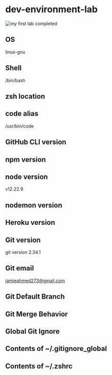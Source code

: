 # dev-environment-lab
![my first lab completed](file:///home/jamie/Pictures/Screenshots/Screenshot%20from%202022-05-23%2020-23-14.png)

## OS

linux-gnu

## Shell

/bin/bash

## zsh location


## code alias

/usr/bin/code

## GitHub CLI version


## npm version


## node version

v12.22.9

## nodemon version


## Heroku version


## Git version

git version 2.34.1

## Git email

jamieahmed273@gmail.com

## Git Default Branch


## Git Merge Behavior


## Global Git Ignore


## Contents of ~/.gitignore_global


## Contents of ~/.zshrc


